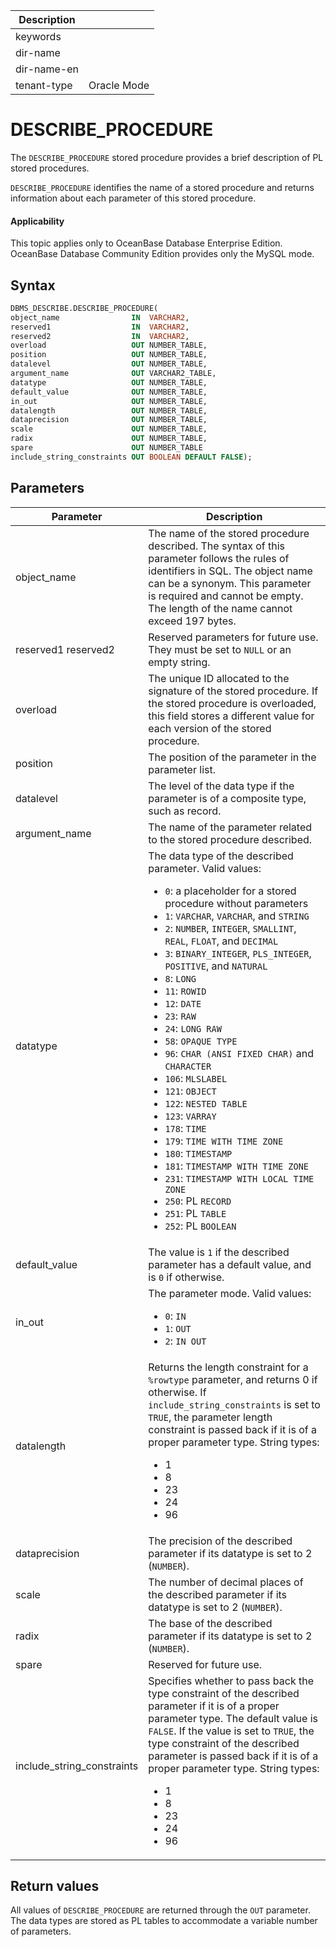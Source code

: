 | Description   |                 |
|---------------|-----------------|
| keywords      |                 |
| dir-name      |                 |
| dir-name-en   |                 |
| tenant-type   | Oracle Mode     |


# DESCRIBE_PROCEDURE

The `DESCRIBE_PROCEDURE` stored procedure provides a brief description of PL stored procedures.

`DESCRIBE_PROCEDURE` identifies the name of a stored procedure and returns information about each parameter of this stored procedure.

  <main id="notice" >
    <h4>Applicability</h4>
    <p>This topic applies only to OceanBase Database Enterprise Edition. OceanBase Database Community Edition provides only the MySQL mode. </p>
  </main>

## Syntax

```sql
DBMS_DESCRIBE.DESCRIBE_PROCEDURE(
object_name                IN  VARCHAR2,
reserved1                  IN  VARCHAR2,
reserved2                  IN  VARCHAR2,
overload                   OUT NUMBER_TABLE,
position                   OUT NUMBER_TABLE,
datalevel                  OUT NUMBER_TABLE,
argument_name              OUT VARCHAR2_TABLE,
datatype                   OUT NUMBER_TABLE,
default_value              OUT NUMBER_TABLE,
in_out                     OUT NUMBER_TABLE,
datalength                 OUT NUMBER_TABLE,
dataprecision              OUT NUMBER_TABLE,
scale                      OUT NUMBER_TABLE,
radix                      OUT NUMBER_TABLE,
spare                      OUT NUMBER_TABLE
include_string_constraints OUT BOOLEAN DEFAULT FALSE);
```



## Parameters


| Parameter | Description |
|--------------------------------------|--------------------------------------------|
| object_name | The name of the stored procedure described.  The syntax of this parameter follows the rules of identifiers in SQL. The object name can be a synonym.  This parameter is required and cannot be empty. The length of the name cannot exceed 197 bytes.  |
| reserved1  reserved2 | Reserved parameters for future use.  They must be set to `NULL` or an empty string.  |
| overload | The unique ID allocated to the signature of the stored procedure.  If the stored procedure is overloaded, this field stores a different value for each version of the stored procedure.  |
| position | The position of the parameter in the parameter list.  |
| datalevel | The level of the data type if the parameter is of a composite type, such as record.  |
| argument_name | The name of the parameter related to the stored procedure described.  |
| datatype | The data type of the described parameter.  Valid values: <ul><li> `0`: a placeholder for a stored procedure without parameters   </li><li> `1`: `VARCHAR`, `VARCHAR`, and `STRING`   </li><li> `2`: `NUMBER`, `INTEGER`, `SMALLINT`, `REAL`, `FLOAT`, and `DECIMAL`   </li><li> `3`: `BINARY_INTEGER`, `PLS_INTEGER`, `POSITIVE`, and `NATURAL`   </li><li> `8`: `LONG`   </li><li> `11`: `ROWID`   </li><li> `12`: `DATE`   </li><li> `23`: `RAW`   </li><li> `24`: `LONG RAW`   </li><li> `58`: `OPAQUE TYPE`   </li><li> `96`: `CHAR (ANSI FIXED CHAR)` and `CHARACTER`   </li><li> `106`: `MLSLABEL`   </li><li> `121`: `OBJECT`   </li><li> `122`: `NESTED TABLE`   </li><li> `123`: `VARRAY`   </li><li> `178`: `TIME`   </li><li>`179`: `TIME WITH TIME ZONE`   </li><li> `180`: `TIMESTAMP`   </li><li> `181`: `TIMESTAMP WITH TIME ZONE`   </li><li>`231`: `TIMESTAMP WITH LOCAL TIME ZONE`   </li><li> `250`: PL `RECORD`   </li><li> `251`: PL `TABLE`   </li><li> `252`: PL `BOOLEAN`  </li></ul> |
| default_value | The value is `1` if the described parameter has a default value, and is `0` if otherwise.  |
| in_out | The parameter mode.  Valid values: <ul><li> `0`: `IN`   </li><li> `1`: `OUT`   </li><li> `2`: `IN OUT`  </li></ul> |
| datalength | Returns the length constraint for a `%rowtype` parameter, and returns 0 if otherwise.  If `include_string_constraints` is set to `TRUE`, the parameter length constraint is passed back if it is of a proper parameter type.  String types:<ul><li> 1   </li><li> 8   </li><li> 23   </li><li> 24   </li><li> 96  </li></ul> |
| dataprecision | The precision of the described parameter if its datatype is set to 2 (`NUMBER`).  |
| scale | The number of decimal places of the described parameter if its datatype is set to 2 (`NUMBER`).  |
| radix | The base of the described parameter if its datatype is set to 2 (`NUMBER`).  |
| spare | Reserved for future use.  |
| include_string_constraints | Specifies whether to pass back the type constraint of the described parameter if it is of a proper parameter type. The default value is `FALSE`. If the value is set to `TRUE`, the type constraint of the described parameter is passed back if it is of a proper parameter type.  String types: <ul><li> 1    </li><li> 8    </li><li> 23    </li><li> 24    </li><li> 96  </li></ul> |



## Return values

All values of `DESCRIBE_PROCEDURE` are returned through the `OUT` parameter. The data types are stored as PL tables to accommodate a variable number of parameters.

